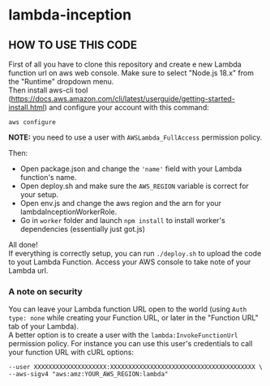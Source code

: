 # lambda-inception
## HOW TO USE THIS CODE
First of all you have to clone this repository and create e new Lambda function url on aws web console. Make sure to select "Node.js 18.x" from the "Runtime" dropdown menu.  
Then install aws-cli tool (https://docs.aws.amazon.com/cli/latest/userguide/getting-started-install.html) and configure your account with this command:  
```shell
aws configure
```
**NOTE:** you need to use a user with `AWSLambda_FullAccess` permission policy.

Then:
- Open package.json and change the `'name'` field with your Lambda function's name.  
- Open deploy.sh and make sure the `AWS_REGION` variable is correct for your setup.  
- Open env.js and change the aws region and the arn for your lambdaInceptionWorkerRole.     
- Go in `worker` folder and launch `npm install` to install worker's dependencies (essentially just got.js) 

All done!  
If everything is correctly setup, you can run `./deploy.sh` to upload the code to yout Lambda Function.
Access your AWS console to take note of your Lambda url.

### A note on security
You can leave your Lambda function URL open to the world (using `Auth type: none` while creating your Function URL, or later in the "Function URL" tab of your Lambda).  
A better option is to create a user with the `lambda:InvokeFunctionUrl` permission policy. For instance you can use this user's credentials to call your function URL with cURL options:
```shell
--user XXXXXXXXXXXXXXXXXXXX:XXXXXXXXXXXXXXXXXXXXXXXXXXXXXXXXXXXXXXXX \
--aws-sigv4 "aws:amz:YOUR_AWS_REGION:lambda"
```